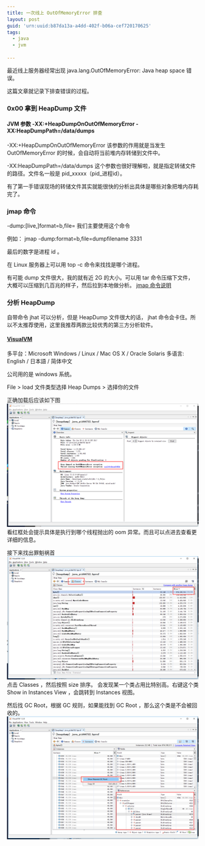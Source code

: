```yaml
---
title: 一次线上 OutOfMemoryError 排查
layout: post
guid: 'urn:uuid:b87da13a-a4dd-402f-b06a-cef720170625'
tags:
  - java
  - jvm

---
```


最近线上服务器经常出现 java.lang.OutOfMemoryError: Java heap space 错误。

这篇文章就记录下排查错误的过程。

### 0x00 拿到 HeapDump 文件

#### JVM 参数 -XX:+HeapDumpOnOutOfMemoryError -XX:HeapDumpPath=/data/dumps

-XX:+HeapDumpOnOutOfMemoryError 该参数的作用就是当发生 OutOfMemoryError 的时候，会自动将当前堆内存转储到文件中。

-XX:HeapDumpPath=/data/dumps 这个参数也很好理解啦，就是指定转储文件的路径。文件名一般是 pid_xxxxx（pid_进程id）。

有了第一手错误现场的转储文件其实就能很快的分析出具体是哪些对象把堆内存耗完了。

### jmap 命令

-dump:[live,]format=b,file=<filename> 我们主要使用这个命令

例如： jmap -dump:format=b,file=dumpfilename 3331

最后的数字是进程 id 。

在 Linux 服务器上可以用 top -c 命令来找找是哪个进程。

有可能 dump 文件很大，我的就有近 2G 的大小。可以用 tar 命令压缩下文件，大概可以压缩到几百兆的样子，然后拉到本地做分析。
[jmap 命令说明](http://docs.oracle.com/javase/7/docs/technotes/tools/share/jmap.html)

### 分析 HeapDump
自带命令 jhat 可以分析，但是 HeapDump 文件很大的话， jhat 命令会卡住。所以不太推荐使用，这里我推荐两款比较优秀的第三方分析软件。

#### [VisualVM](https://visualvm.github.io/download.html)
多平台：Microsoft Windows / Linux / Mac OS X / Oracle Solaris
多语言: English / 日本語 / 简体中文

公司用的是 windows 系统。  

File > load 文件类型选择 Heap Dumps > 选择你的文件

正确加载后应该如下图
![](/media/images/20170726181954.png)
看红框处会提示具体是执行到哪个线程抛出的 oom 异常。而且可以点进去查看更详细的信息。

接下来找出罪魁祸首
![](/media/images/20170726182225.png)
点击 Classes ，然后按照 size 排序。
会发现某一个类占用比特别高。右键这个类 Show in Instances View ，会跳转到  Instances 视图。

然后找 GC Root，根据 GC 规则，如果能找到 GC Root ，那么这个类是不会被回收的。
![](/media/images/20170726183616.png)
